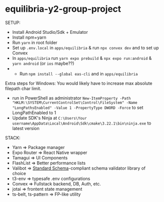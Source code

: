 # equilibria-y2-group-project

SETUP:

- Install Android Studio/Sdk + Emulator
- Install npm+yarn
- Run `yarn` in root folder
- Set up `.env.local` in `apps/equilibria` & run `npx convex dev` and to set up Convex
- In `apps/equilibria` run `yarn expo prebuild` & `npx expo run:android` & `yarn android` (or `ios` maybe??)
- - Run `npm install --global eas-cli` and in `apps/equilibria`

Extra steps for Windows:
You would likely have to increase max absolute filepath char limit.

- run in PowerShell as administrator `New-ItemProperty -Path "HKLM:\SYSTEM\CurrentControlSet\Control\FileSystem" -Name "LongPathsEnabled" -Value 1 -PropertyType DWORD -Force` to set LongPathEnabled to 1
- Update SDK's Ninja at `C:\Users\Your username\AppData\Local\Android\Sdk\cmake\3.22.1\bin\ninja.exe` to latest version

STACK:

- Yarn => Package manager
- Expo Router => React Native wrapper
- Tamagui => UI Components
- FlashList => Better performance lists
- Valibot => [Standard Schema](https://github.com/standard-schema/standard-schema)-compliant schema validator library of choice
- t3-env => typesafe .env configurations
- Convex => Fullstack backend, DB, Auth, etc.
- jotai => frontent state management
- ts-belt, ts-pattern => FP-like utility
